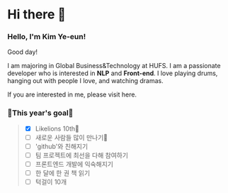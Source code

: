 # Hi there 👋

<!--
**kye1115z/kye1115z** is a ✨ _special_ ✨ repository because its `README.md` (this file) appears on your GitHub profile.

Here are some ideas to get you started:

- 🔭 I’m currently working on ...
- 🌱 I’m currently learning ...
- 👯 I’m looking to collaborate on ...
- 🤔 I’m looking for help with ...
- 💬 Ask me about ...
- 📫 How to reach me: ...
- 😄 Pronouns: ...
- ⚡ Fun fact: ...
-->


<h3> Hello, I'm Kim Ye-eun! </h3>


Good day!


I am majoring in Global Business&Technology at HUFS. I am a passionate developer who is interested in **NLP** and **Front-end**. I love playing drums, hanging out with people I love, and watching dramas.


If you are interested in me, please visit here.





<h3>🌟This year's goal🌟</h3>

> - [x] Likelions 10th🦁
> - [ ] 새로운 사람들 많이 만나기👯
> - [ ] 'github'와 친해지기
> - [ ] 팀 프로젝트에 최선을 다해 참여하기
> - [ ] 프론트엔드 개발에 익숙해지기
> - [ ] 한 달에 한 권 책 읽기
> - [ ] 턱걸이 10개



